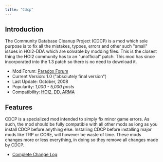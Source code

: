 ```yaml
---
title: "Cdcp"
---
```


##  Introduction 

The Community Database Cleanup Project (CDCP) is a mod which sole
purpose is to fix all the mistakes, typoes, errors and other such
"small" issues in HOI2-DDA which are solvable by modding files. This is
the closest thing the HOI2 community has to an "unofficial" patch. This
mod has since incorporated into the 1.3 patch so there is no need to
download it.

-   Mod Forum: [Paradox
    Forum](http://forum.paradoxplaza.com/forum/showthread.php?t=313755&page=1&pp=20)
-   Current Version: 1.0 ("absolutely final version")
-   Last Update: October, 2008
-   Popularity: *1,000 - 5,000 posts*
-   Compatibility: [HOI2, DD, ARMA](/Abbreviations#H "Abbreviations")

##  Features 

CDCP is a specialized mod intended to simply fix minor game errors. As
such, the mod should be fully compatible with all other mods as long as
you install CDCP before anything else. Installing CDCP before installing
major mods like TRP or CORE, will however be waste of time. These mods
changes more or less everything, in doing so they remove all changes
made by CDCP.

-   [Complete Change
    Log](http://files.filefront.com/Changelog+v10txt/;12091985;/fileinfo.html)
